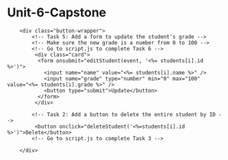 # Unit-6-Capstone


        <div class="button-wrapper">
            <!-- Task 5: Add a form to update the student's grade -->
            <!-- Make sure the new grade is a number from 0 to 100 -->
            <!-- Go to script.js to complete Task 6 -->
             <div class="card">
              <form onsubmit="editStudent(event, '<%= students[i].id %>')">
                <input name="name" value="<%= students[i].name %>" />
                <input name="grade" type="number" min="0" max="100" value="<%= students[i].grade %>" />
                <button type="submit">Update</button>
              </form>
             </div>

            <!-- Task 2: Add a button to delete the entire student by ID -->
             <button onclick="deleteStudent('<%=students[i].id %>')">Delete</button>
            <!-- Go to script.js to complete Task 3 -->
            
        </div>
